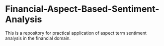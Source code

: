 # Financial-Aspect-Based-Sentiment-Analysis

This is a repository for practical application of aspect term sentiment analysis in the financial domain. 

